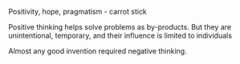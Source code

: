 Positivity, hope, pragmatism - carrot
stick

Positive thinking helps solve problems as by-products. But they are unintentional, temporary, and their influence is limited to individuals

Almost any good invention required negative thinking.